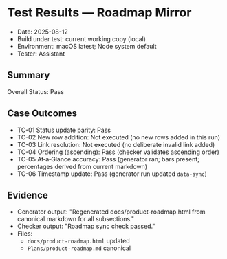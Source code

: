 # Test Results — Roadmap Mirror

- Date: 2025-08-12
- Build under test: current working copy (local)
- Environment: macOS latest; Node system default
- Tester: Assistant

## Summary
Overall Status: Pass

## Case Outcomes
- TC-01 Status update parity: Pass
- TC-02 New row addition: Not executed (no new rows added in this run)
- TC-03 Link resolution: Not executed (no deliberate invalid link added)
- TC-04 Ordering (ascending): Pass (checker validates ascending order)
- TC-05 At‑a‑Glance accuracy: Pass (generator ran; bars present; percentages derived from current markdown)
- TC-06 Timestamp update: Pass (generator run updated `data-sync`)

## Evidence
- Generator output: "Regenerated docs/product-roadmap.html from canonical markdown for all subsections."
- Checker output: "Roadmap sync check passed."
- Files:
  - `docs/product-roadmap.html` updated
  - `Plans/product-roadmap.md` canonical


